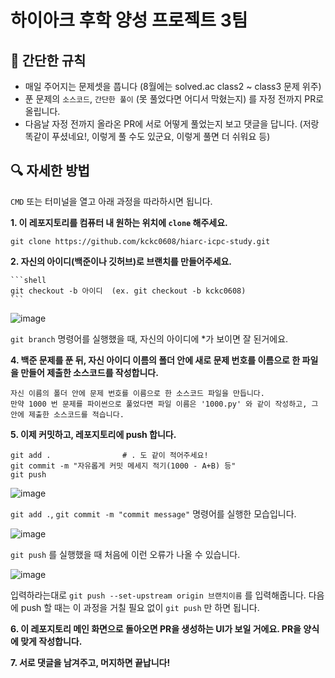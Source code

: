 # 하이아크 후학 양성 프로젝트 3팀

## 📌 간단한 규칙
- 매일 주어지는 문제셋을 풉니다 (8월에는 solved.ac class2 ~ class3 문제 위주)
- 푼 문제의 `소스코드`, `간단한 풀이` (못 풀었다면 어디서 막혔는지) 를 자정 전까지 PR로 올립니다.
- 다음날 자정 전까지 올라온 PR에 서로 어떻게 풀었는지 보고 댓글을 답니다. (저랑 똑같이 푸셨네요!, 이렇게 풀 수도 있군요, 이렇게 풀면 더 쉬워요 등)

## 🔍 자세한 방법
`CMD` 또는 터미널을 열고 아래 과정을 따라하시면 됩니다.   

**1. 이 레포지토리를 컴퓨터 내 원하는 위치에 `clone` 해주세요.**
  ```shell
  git clone https://github.com/kckc0608/hiarc-icpc-study.git
  ```
**2. 자신의 아이디(백준이나 깃허브)로 브랜치를 만들어주세요.**
    
    ```shell
    git checkout -b 아이디  (ex. git checkout -b kckc0608)
    ```

  ![image](https://github.com/user-attachments/assets/9a71a448-293d-4d62-9138-f1dd7c3127ef)

  `git branch` 명령어를 실행했을 때, 자신의 아이디에 *가 보이면 잘 된거에요.
  
**4. 백준 문제를 푼 뒤, 자신 아이디 이름의 폴더 안에 새로 문제 번호를 이름으로 한 파일을 만들어 제출한 소스코드를 작성합니다.**
  ```
  자신 이름의 폴더 안에 문제 번호를 이름으로 한 소스코드 파일을 만듭니다.
  만약 1000 번 문제를 파이썬으로 풀었다면 파일 이름은 '1000.py' 와 같이 작성하고, 그 안에 제출한 소스코드를 적습니다.
  ```

**5. 이제 커밋하고, 레포지토리에 push 합니다.**
  ```shell
  git add .                # . 도 같이 적어주세요!
  git commit -m "자유롭게 커밋 메세지 적기(1000 - A+B) 등"
  git push
  ```

![image](https://github.com/user-attachments/assets/b0d5218f-bfc6-48ec-bb00-4e6fe08982b9)

`git add .`, `git commit -m "commit message"` 명령어를 실행한 모습입니다.

![image](https://github.com/user-attachments/assets/0a3d9aea-713f-4cf8-bb06-25256dec5231)

`git push` 를 실행했을 때 처음에 이런 오류가 나올 수 있습니다.

![image](https://github.com/user-attachments/assets/81a487cc-62e1-4563-bdc8-544a71b142ff)

입력하라는대로 `git push --set-upstream origin 브랜치이름` 를 입력해줍니다.
다음에 push 할 때는 이 과정을 거칠 필요 없이 `git push` 만 하면 됩니다.


**6. 이 레포지토리 메인 화면으로 돌아오면 PR을 생성하는 UI가 보일 거에요. PR을 양식에 맞게 작성합니다.**

**7. 서로 댓글을 남겨주고, 머지하면 끝납니다!**
